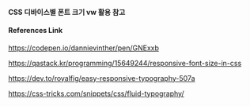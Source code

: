 

#### CSS 디바이스별 폰트 크기 vw 활용 참고


#### References Link

https://codepen.io/dannievinther/pen/GNExxb

https://qastack.kr/programming/15649244/responsive-font-size-in-css

https://dev.to/royalfig/easy-responsive-typography-507a

https://css-tricks.com/snippets/css/fluid-typography/

